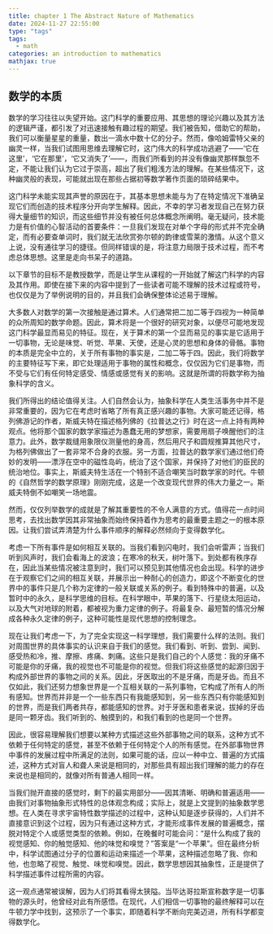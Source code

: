 ```yaml
---
title: chapter 1 The Abstract Nature of Mathematics
date: 2024-11-27 22:55:00
type: "tags"
tags:
  - math
categories: an introduction to mathematics
mathjax: true
---
```


## 数学的本质

数学的学习往往以失望开始。这门科学的重要应用、其思想的理论兴趣以及其方法的逻辑严谨，都引发了对迅速接触有趣过程的期望。我们被告知，借助它的帮助，我们可以衡量星星的重量，数出一滴水中数十亿的分子。然而，像哈姆雷特父亲的幽灵一样，当我们试图用思维去理解它时，这门伟大的科学成功逃避了——‘它在这里’，‘它在那里’，‘它又消失了’——，而我们所看到的并没有像幽灵那样飘忽不定，不能让我们认为它过于崇高，超出了我们粗浅方法的理解。在某些情况下，这种幽灵般的表现，可能就出现在那些占据初等数学著作页面的琐碎结果中。
<!--more-->
这门科学未能实现其声誉的原因在于，其基本思想未能与为了在特定情况下准确呈现它们而创造的技术程序分开向学生解释。因此，不幸的学习者发现自己在努力获得大量细节的知识，而这些细节并没有被任何总体概念所阐明。毫无疑问，技术能力是有价值的心智活动的首要条件：一旦我们发现在对单个字母的形式并不完全确定，而有必要查单词时，我们就无法欣赏弥尔顿的韵律或雪莱的激情。从这个意义上说，没有通往学习的捷径。但同样错误的是，将注意力局限于技术过程，而不考虑总体思想。这里是走向书呆子的道路。

以下章节的目标不是教授数学，而是让学生从课程的一开始就了解这门科学的内容及其作用。即使在接下来的内容中提到了一些读者可能不理解的技术过程或符号，也仅仅是为了举例说明的目的，并且我们会确保整体论述易于理解。

大多数人对数学的第一次接触是通过算术。人们通常把二加二等于四视为一种简单的众所周知的数学命题。因此，算术将是一个很好的研究对象，以便尽可能地发现这门科学最显而易见的特征。现在，关于算术的第一个显而易见的事实是它适用于一切事物，无论是味觉、听觉、苹果、天使，还是心灵的思想和身体的骨骼。事物的本质是完全中立的，关于所有事物的事实是，二加二等于四。因此，我们将数学的主要特征写下来，即它处理适用于事物的属性和概念，仅仅因为它们是事物，而不受与它们有任何特定感受、情感或感觉有关的影响。这就是所谓的将数学称为抽象科学的含义。

我们所得出的结论值得关注。人们自然会认为，抽象科学在人类生活事务中并不是非常重要的，因为它在考虑时省略了所有真正感兴趣的事物。大家可能还记得，格列佛游记的作者，斯威夫特在描述格列佛的《拉普达之行》时在这一点上持有两种观点。他将那个国家的数学家描述为愚蠢无用的梦想家，需要用扇子唤醒他们的注意力。此外，数学裁缝用象限仪测量他的身高，然后用尺子和圆规推算其他尺寸，为格列佛做出了一套非常不合身的衣服。另一方面，拉普达的数学家们通过他们奇妙的发明——漂浮在空中的磁性岛屿，统治了这个国家，并保持了对他们的臣民的统治地位。事实上，斯威夫特生活在一个特别不适合嘲笑当时数学家的时代。牛顿的《自然哲学的数学原理》刚刚完成，这是一个改变现代世界的伟大力量之一。斯威夫特倒不如嘲笑一场地震。

然而，仅仅列举数学的成就是了解其重要性的不令人满意的方式。值得花一点时间思考，去找出数学因其非常抽象而始终保持着作为思考的最重要主题之一的根本原因。让我们尝试弄清楚为什么事件顺序的解释必然倾向于变得数学化。

考虑一下所有事件是如何相互关联的。当我们看到闪电时，我们会听雷声；当我们听到风声时，我们会看海上的波浪；在寒冷的秋天，树叶落下。到处都有秩序存在，因此当某些情况被注意到时，我们可以预见到其他情况也会出现。科学的进步在于观察它们之间的相互关联，并展示出一种耐心的创造力，即这个不断变化的世界中的事件只是几个称为定律的一般关联或关系的例子。看到特殊中的普遍，以及暂时中的永久，是科学思维的目标。在科学眼中，苹果的落下、行星绕太阳运动，以及大气对地球的附着，都被视为重力定律的例子。将最复杂、最短暂的情况分解成各种永久定律的例子，这种可能性是现代思想的控制理念。

现在让我们考虑一下，为了完全实现这一科学理想，我们需要什么样的法则。我们对周围世界的具体事实的认识来自于我们的感觉。我们看到、听到、尝到、闻到、感受热和冷，推、摩擦、疼痛、刺痛。这些只是我们自己的个人感觉：我的牙痛不可能是你的牙痛，我的视觉也不可能是你的视觉。但我们将这些感觉的起源归因于构成外部世界的事物之间的关系。因此，牙医取出的不是牙痛，而是牙齿。而且不仅如此，我们还努力想象世界是一个互相关联的一系列事物，它构成了所有人的所有感知。世界而并非是一个一些东西只有我能感知到，另一些东西只有你能感知到的世界，而是我们两者共存，都能感知的世界。对于牙医和患者来说，拔掉的牙齿是同一颗牙齿。我们听到的、触摸到的，和我们看到的也是同一个世界。

因此，很容易理解我们想要以某种方式描述这些外部事物之间的联系，这种方式不依赖于任何特定的感觉，甚至不依赖于任何特定个人的所有感觉。在外部事物世界中事件的发展过程中所满足的法则，如果可能的话，应以一种中立、普遍的方式描述，这种方式对盲人和聋人来说是相同的，对那些具有超出我们理解的能力的存在来说也是相同的，就像对所有普通人相同一样。

当我们抛开直接的感觉时，剩下的最实用部分——因其清晰、明确和普遍适用——由我们对事物抽象形式特性的总体观念构成；实际上，就是上文提到的抽象数学思想。在人类在寻求宇宙特性数学描述的过程中，这种认知是逐步获得的，人们并不直接意识到这个过程，因为只有通过这种方式，才能形成事件发展的普遍概念，摆脱对特定个人或感觉类型的依赖。例如，在晚餐时可能会问：“是什么构成了我的视觉感知、你的触觉感知、他的味觉和嗅觉？”答案是“一个苹果”。但在最终分析中，科学试图通过分子的位置和运动来描述一个苹果，这种描述忽略了我、你和他，也忽略了视觉、触觉、味觉和嗅觉。因此，数学思想因其抽象性，正是提供了科学描述事件过程所需的内容。

这一观点通常被误解，因为人们将其看得太狭隘。当毕达哥拉斯宣称数字是一切事物的源头时，他曾经对此有所感悟。在现代，人们相信一切事物的最终解释可以在牛顿力学中找到，这预示了一个事实，即随着科学不断向完美迈进，所有科学都变得数学化。